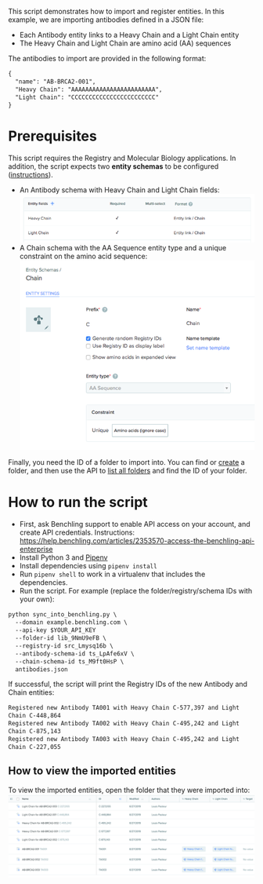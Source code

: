 This script demonstrates how to import and register entities. In this example, we are importing antibodies defined in a JSON file:

- Each Antibody entity links to a Heavy Chain and a Light Chain entity
- The Heavy Chain and Light Chain are amino acid (AA) sequences

The antibodies to import are provided in the following format:

```
{
  "name": "AB-BRCA2-001",
  "Heavy Chain": "AAAAAAAAAAAAAAAAAAAAAAAA",
  "Light Chain": "CCCCCCCCCCCCCCCCCCCCCCCC"
}
```

# Prerequisites

This script requires the Registry and Molecular Biology applications. In addition, the script expects two **entity schemas** to be configured ([instructions](https://help.benchling.com/articles/2725066-configure-your-registry)).

- An Antibody schema with Heavy Chain and Light Chain fields: ![Antibody fields](images/antibody-fields.png)
- A Chain schema with the AA Sequence entity type and a unique constraint on the amino acid sequence: ![Chain schema](images/chain-schema.png)

Finally, you need the ID of a folder to import into. You can find or [create](https://help.benchling.com/articles/2724910-create-folders-to-organize-data-within-projects) a folder, and then use the API to [list all folders](https://docs.benchling.com/v2/reference#list-folders) and find the ID of your folder.

# How to run the script

- First, ask Benchling support to enable API access on your account, and create API credentials. Instructions: https://help.benchling.com/articles/2353570-access-the-benchling-api-enterprise
- Install Python 3 and [Pipenv](https://docs.pipenv.org/en/latest/)
- Install dependencies using `pipenv install`
- Run `pipenv shell` to work in a virtualenv that includes the dependencies.
- Run the script. For example (replace the folder/registry/schema IDs with your own):

```
python sync_into_benchling.py \
  --domain example.benchling.com \
  --api-key $YOUR_API_KEY
  --folder-id lib_9NmU9eFB \
  --registry-id src_Lmysq16b \
  --antibody-schema-id ts_LpAfe6xV \
  --chain-schema-id ts_M9ft0HsP \
  antibodies.json
```

If successful, the script will print the Registry IDs of the new Antibody and Chain entities:

```
Registered new Antibody TA001 with Heavy Chain C-577,397 and Light Chain C-448,864
Registered new Antibody TA002 with Heavy Chain C-495,242 and Light Chain C-875,143
Registered new Antibody TA003 with Heavy Chain C-495,242 and Light Chain C-227,055
```

## How to view the imported entities

To view the imported entities, open the folder that they were imported into: ![Entities in folder](images/entities-in-folder.png)
